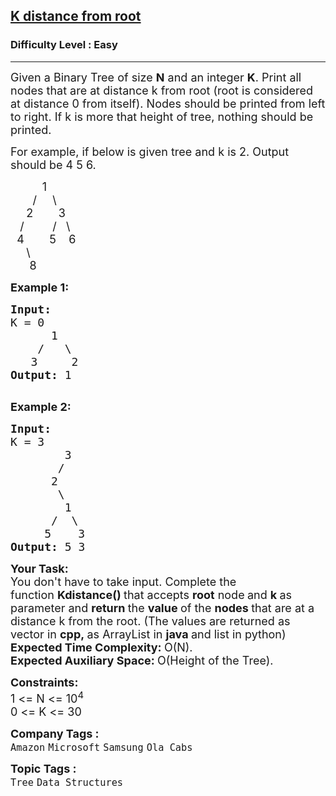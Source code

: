 <h2><a href="https://practice.geeksforgeeks.org/problems/k-distance-from-root/1?page=4&status[]=unsolved&sortBy=submissions">K distance from root</a></h2><h3>Difficulty Level : Easy</h3><hr><div class="problems_problem_content__Xm_eO"><p><span style="font-size:18px">Given a Binary Tree of size <strong>N</strong> and an integer&nbsp;<strong>K</strong>. Print all nodes that are at distance k from root (root is considered at distance 0 from itself). Nodes should be printed from left to right. If k is more that height of tree, nothing should be printed.</span></p>

<p><span style="font-size:18px">For example, if below is given tree and k is 2. Output should be 4 5 6.</span></p>

<p><span style="font-size:18px">&nbsp;&nbsp;&nbsp;&nbsp;&nbsp;&nbsp;&nbsp;&nbsp;&nbsp; 1<br>
&nbsp;&nbsp;&nbsp;&nbsp;&nbsp;&nbsp; /&nbsp;&nbsp;&nbsp;&nbsp; \<br>
&nbsp;&nbsp;&nbsp;&nbsp; 2&nbsp;&nbsp;&nbsp;&nbsp;&nbsp;&nbsp;&nbsp; 3<br>
&nbsp;&nbsp; /&nbsp;&nbsp; &nbsp;&nbsp;&nbsp;&nbsp;&nbsp; /&nbsp;&nbsp; \<br>
&nbsp; 4&nbsp;&nbsp;&nbsp;&nbsp;&nbsp;&nbsp;&nbsp; 5&nbsp;&nbsp;&nbsp; 6&nbsp;<br>
&nbsp;&nbsp;&nbsp;&nbsp; \<br>
&nbsp;&nbsp;&nbsp;&nbsp;&nbsp; 8</span></p>

<p><span style="font-size:18px"><strong>Example 1:</strong></span></p>

<pre><span style="font-size:18px"><strong>Input:
</strong>K = 0
&nbsp;     1
&nbsp;   /   \
&nbsp;  3     2<strong>
Output: </strong>1<strong>
</strong></span>
</pre>

<p><span style="font-size:18px"><strong>Example 2:</strong></span></p>

<pre><span style="font-size:18px"><strong>Input:
</strong>K = 3
&nbsp;       3
&nbsp;      /
&nbsp;     2
&nbsp;      \
&nbsp;       1
&nbsp;     /  \
&nbsp;    5    3<strong>
Output: </strong>5 3</span></pre>

<p><span style="font-size:18px"><strong>Your Task:</strong><br>
You don't have to take input. Complete the function&nbsp;<strong>Kdistance()&nbsp;</strong>that accepts&nbsp;<strong>root</strong> node<strong>&nbsp;</strong>and&nbsp;<strong>k&nbsp;</strong>as parameter and&nbsp;<strong>return&nbsp;</strong>the&nbsp;<strong>value&nbsp;</strong>of the&nbsp;<strong>nodes&nbsp;</strong>that are at a distance k from the root. (The values are returned as vector in&nbsp;<strong>cpp,&nbsp;</strong>as ArrayList in&nbsp;<strong>java&nbsp;</strong>and list in python)</span><br>
<span style="font-size:18px"><strong>Expected Time Complexity:&nbsp;</strong>O(N).<br>
<strong>Expected Auxiliary Space:&nbsp;</strong>O(Height of the Tree).</span></p>

<p><span style="font-size:18px"><strong>Constraints:</strong><br>
1 &lt;= N &lt;= 10<sup>4</sup></span><br>
<span style="font-size:18px">0 &lt;= K &lt;= 30</span></p>
</div><p><span style=font-size:18px><strong>Company Tags : </strong><br><code>Amazon</code>&nbsp;<code>Microsoft</code>&nbsp;<code>Samsung</code>&nbsp;<code>Ola Cabs</code>&nbsp;<br><p><span style=font-size:18px><strong>Topic Tags : </strong><br><code>Tree</code>&nbsp;<code>Data Structures</code>&nbsp;